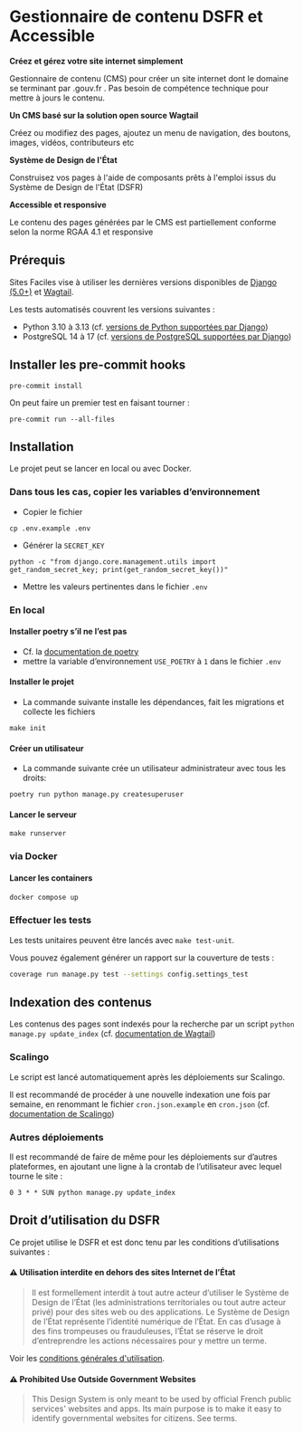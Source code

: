 # Gestionnaire de contenu DSFR et Accessible

**Créez et gérez votre site internet simplement**

Gestionnaire de contenu (CMS) pour créer un site internet dont le domaine se terminant par .gouv.fr . Pas besoin de compétence technique pour mettre à jours le contenu.

**Un CMS basé sur la solution open source Wagtail**

Créez ou modifiez des pages, ajoutez un menu de navigation, des boutons, images, vidéos, contributeurs etc

**Système de Design de l'État**

Construisez vos pages à l'aide de composants prêts à l'emploi issus du Système de Design de l'État (DSFR)

**Accessible et responsive**

Le contenu des pages générées par le CMS est partiellement conforme selon la norme RGAA 4.1 et responsive

## Prérequis
Sites Faciles vise à utiliser les dernières versions disponibles de [Django (5.0+)](https://www.djangoproject.com/download/) et [Wagtail](https://docs.wagtail.org/en/stable/releases/upgrading.html).

Les tests automatisés couvrent les versions suivantes :
- Python 3.10 à 3.13 (cf. [versions de Python supportées par Django](https://docs.djangoproject.com/en/5.1/faq/install/))
- PostgreSQL 14 à 17 (cf. [versions de PostgreSQL supportées par Django](https://code.djangoproject.com/wiki/SupportedDatabaseVersions))

## Installer les pre-commit hooks

```
pre-commit install
```

On peut faire un premier test en faisant tourner :

```
pre-commit run --all-files
```

## Installation

Le projet peut se lancer en local ou avec Docker.

### Dans tous les cas, copier les variables d’environnement

- Copier le fichier
```
cp .env.example .env
```

- Générer la `SECRET_KEY`
```
python -c "from django.core.management.utils import get_random_secret_key; print(get_random_secret_key())"
```

- Mettre les valeurs pertinentes dans le fichier `.env`

### En local
#### Installer poetry s’il ne l’est pas

- Cf. la [documentation de poetry](https://python-poetry.org/docs/#installation)
- mettre la variable d’environnement `USE_POETRY` à `1` dans le fichier `.env`

#### Installer le projet

- La commande suivante installe les dépendances, fait les migrations et collecte les fichiers
```
make init
```

#### Créer un utilisateur

- La commande suivante crée un utilisateur administrateur avec tous les droits:

```
poetry run python manage.py createsuperuser
```

#### Lancer le serveur

```
make runserver
```

### via Docker
#### Lancer les containers

```sh
docker compose up
```

### Effectuer les tests
Les tests unitaires peuvent être lancés avec `make test-unit`.

Vous pouvez également générer un rapport sur la couverture de tests :
```sh
coverage run manage.py test --settings config.settings_test
```

## Indexation des contenus
Les contenus des pages sont indexés pour la recherche par un script `python manage.py update_index` (cf. [documentation de Wagtail](https://docs.wagtail.org/en/stable/topics/search/indexing.html))

### Scalingo
Le script est lancé automatiquement après les déploiements sur Scalingo.

Il est recommandé de procéder à une nouvelle indexation une fois par semaine, en renommant le fichier `cron.json.example` en `cron.json` (cf. [documentation de Scalingo](https://doc.scalingo.com/platform/app/task-scheduling/scalingo-scheduler))

### Autres déploiements
Il est recommandé de faire de même pour les déploiements sur d’autres plateformes, en ajoutant une ligne à la crontab de l’utilisateur avec lequel tourne le site :

```
0 3 * * SUN python manage.py update_index
```

## Droit d’utilisation du DSFR

Ce projet utilise le DSFR et est donc tenu par les conditions d’utilisations suivantes :

#### ⚠️ Utilisation interdite en dehors des sites Internet de l’État

>Il est formellement interdit à tout autre acteur d’utiliser le Système de Design de l’État (les administrations territoriales ou tout autre acteur privé) pour des sites web ou des applications. Le Système de Design de l’État représente l’identité numérique de l’État. En cas d’usage à des fins trompeuses ou frauduleuses, l’État se réserve le droit d’entreprendre les actions nécessaires pour y mettre un terme.

Voir les [conditions générales d'utilisation](https://github.com/GouvernementFR/dsfr/blob/main/doc/legal/cgu.md).

#### ⚠️ Prohibited Use Outside Government Websites

>This Design System is only meant to be used by official French public services' websites and apps. Its main purpose is to make it easy to identify governmental websites for citizens. See terms.
